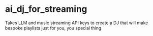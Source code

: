 # ai_dj_for_streaming
Takes LLM and music streaming API keys to create a DJ that will make bespoke playlists just for you, you special thing
